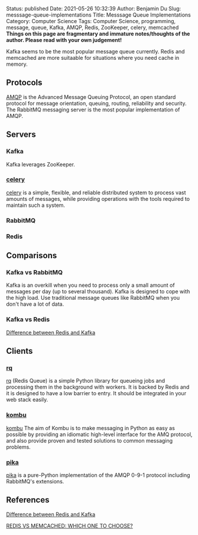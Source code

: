 Status: published
Date: 2021-05-26 10:32:39
Author: Benjamin Du
Slug: messsage-queue-implementations
Title: Messsage Queue Implementations
Category: Computer Science
Tags: Computer Science, programming, message, queue, Kafka, AMQP, Redis, ZooKeeper, celery, memcached
**Things on this page are fragmentary and immature notes/thoughts of the author. Please read with your own judgement!**

Kafka seems to be the most popular message queue currently. 
Redis and memcached are more suitaable for situations where you need cache in memory. 

## Protocols
[AMQP](https://www.amqp.org/)
is the Advanced Message Queuing Protocol, 
an open standard protocol for message orientation, queuing, routing, reliability and security. 
The RabbitMQ messaging server is the most popular implementation of AMQP.

## Servers

### Kafka

Kafka leverages ZooKeeper.

### [celery](https://github.com/celery/celery)
[celery](https://github.com/celery/celery)
is a simple, flexible, and reliable distributed system to process vast amounts of messages, 
while providing operations with the tools required to maintain such a system.

### RabbitMQ

### Redis

## Comparisons 

### Kafka vs RabbitMQ 
Kafka is an overkill when you need to process only a small amount of messages per day (up to several thousand). 
Kafka is designed to cope with the high load. 
Use traditional message queues like RabbitMQ when you don't have a lot of data. 

### Kafka vs Redis

[Difference between Redis and Kafka](https://stackoverflow.com/questions/37990784/difference-between-redis-and-kafka)

## Clients

### [rq](https://github.com/rq/rq)
[rq](https://github.com/rq/rq) (Redis Queue) is a simple Python library 
for queueing jobs and processing them in the background with workers. 
It is backed by Redis and it is designed to have a low barrier to entry. 
It should be integrated in your web stack easily.

### [kombu](https://github.com/celery/kombu)
[kombu](https://github.com/celery/kombu)
The aim of Kombu is to make messaging in Python as easy as possible 
by providing an idiomatic high-level interface for the AMQ protocol, 
and also provide proven and tested solutions to common messaging problems.

### [pika](https://github.com/pika/pika)
[pika](https://github.com/pika/pika)
is a pure-Python implementation of the AMQP 0-9-1 protocol including RabbitMQ's extensions.


## References 

[Difference between Redis and Kafka](https://stackoverflow.com/questions/37990784/difference-between-redis-and-kafka)

[REDIS VS MEMCACHED: WHICH ONE TO CHOOSE?](https://www.imaginarycloud.com/blog/redis-vs-memcached/)